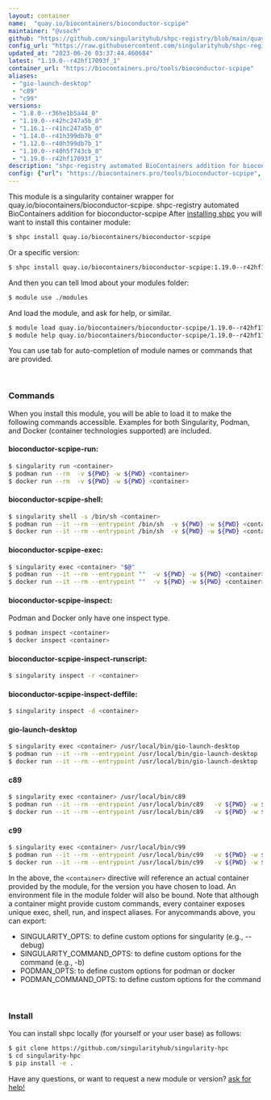```yaml
---
layout: container
name:  "quay.io/biocontainers/bioconductor-scpipe"
maintainer: "@vsoch"
github: "https://github.com/singularityhub/shpc-registry/blob/main/quay.io/biocontainers/bioconductor-scpipe/container.yaml"
config_url: "https://raw.githubusercontent.com/singularityhub/shpc-registry/main/quay.io/biocontainers/bioconductor-scpipe/container.yaml"
updated_at: "2023-06-26 03:37:44.460684"
latest: "1.19.0--r42hf17093f_1"
container_url: "https://biocontainers.pro/tools/bioconductor-scpipe"
aliases:
 - "gio-launch-desktop"
 - "c89"
 - "c99"
versions:
 - "1.8.0--r36he1b5a44_0"
 - "1.19.0--r42hc247a5b_0"
 - "1.16.1--r41hc247a5b_0"
 - "1.14.0--r41h399db7b_0"
 - "1.12.0--r40h399db7b_1"
 - "1.10.0--r40h5f743cb_0"
 - "1.19.0--r42hf17093f_1"
description: "shpc-registry automated BioContainers addition for bioconductor-scpipe"
config: {"url": "https://biocontainers.pro/tools/bioconductor-scpipe", "maintainer": "@vsoch", "description": "shpc-registry automated BioContainers addition for bioconductor-scpipe", "latest": {"1.19.0--r42hf17093f_1": "sha256:865c3aa5756e523c91a7299a3c7a7daab9d6e5624d6e3de811bb7eecd124c71f"}, "tags": {"1.8.0--r36he1b5a44_0": "sha256:d69b4633d465a1c758f192fc2d23a5022020eeaf2f20dcef292e173b57e440e4", "1.19.0--r42hc247a5b_0": "sha256:604e739251bbcc8f7e5f68a939efcebe09ca195e6a735a23bd5abaf0345e8308", "1.16.1--r41hc247a5b_0": "sha256:e6cfb0a02988f91785e165128b37a84998972e823ced4eb20f5911c60dc3ed39", "1.14.0--r41h399db7b_0": "sha256:4deca97d07c9cb9c6f74199b01a7a776aaa2aff637debb2a44b481af77d6116a", "1.12.0--r40h399db7b_1": "sha256:f0e3a72a4c05fb9b8eb92f21ae21c430464fcfe1ee0cc9cf5c8126b634f07ffb", "1.10.0--r40h5f743cb_0": "sha256:348cb2cc0638dbcaeefcead89b5d0dfe0ccbc28e3e5bf8659835e84edfe63da6", "1.19.0--r42hf17093f_1": "sha256:865c3aa5756e523c91a7299a3c7a7daab9d6e5624d6e3de811bb7eecd124c71f"}, "docker": "quay.io/biocontainers/bioconductor-scpipe", "aliases": {"gio-launch-desktop": "/usr/local/bin/gio-launch-desktop", "c89": "/usr/local/bin/c89", "c99": "/usr/local/bin/c99"}}
---
```


This module is a singularity container wrapper for quay.io/biocontainers/bioconductor-scpipe.
shpc-registry automated BioContainers addition for bioconductor-scpipe
After [installing shpc](#install) you will want to install this container module:


```bash
$ shpc install quay.io/biocontainers/bioconductor-scpipe
```

Or a specific version:

```bash
$ shpc install quay.io/biocontainers/bioconductor-scpipe:1.19.0--r42hf17093f_1
```

And then you can tell lmod about your modules folder:

```bash
$ module use ./modules
```

And load the module, and ask for help, or similar.

```bash
$ module load quay.io/biocontainers/bioconductor-scpipe/1.19.0--r42hf17093f_1
$ module help quay.io/biocontainers/bioconductor-scpipe/1.19.0--r42hf17093f_1
```

You can use tab for auto-completion of module names or commands that are provided.

<br>

### Commands

When you install this module, you will be able to load it to make the following commands accessible.
Examples for both Singularity, Podman, and Docker (container technologies supported) are included.

#### bioconductor-scpipe-run:

```bash
$ singularity run <container>
$ podman run --rm  -v ${PWD} -w ${PWD} <container>
$ docker run --rm  -v ${PWD} -w ${PWD} <container>
```

#### bioconductor-scpipe-shell:

```bash
$ singularity shell -s /bin/sh <container>
$ podman run --it --rm --entrypoint /bin/sh  -v ${PWD} -w ${PWD} <container>
$ docker run --it --rm --entrypoint /bin/sh  -v ${PWD} -w ${PWD} <container>
```

#### bioconductor-scpipe-exec:

```bash
$ singularity exec <container> "$@"
$ podman run --it --rm --entrypoint ""  -v ${PWD} -w ${PWD} <container> "$@"
$ docker run --it --rm --entrypoint ""  -v ${PWD} -w ${PWD} <container> "$@"
```

#### bioconductor-scpipe-inspect:

Podman and Docker only have one inspect type.

```bash
$ podman inspect <container>
$ docker inspect <container>
```

#### bioconductor-scpipe-inspect-runscript:

```bash
$ singularity inspect -r <container>
```

#### bioconductor-scpipe-inspect-deffile:

```bash
$ singularity inspect -d <container>
```


#### gio-launch-desktop

```bash
$ singularity exec <container> /usr/local/bin/gio-launch-desktop
$ podman run --it --rm --entrypoint /usr/local/bin/gio-launch-desktop   -v ${PWD} -w ${PWD} <container> -c " $@"
$ docker run --it --rm --entrypoint /usr/local/bin/gio-launch-desktop   -v ${PWD} -w ${PWD} <container> -c " $@"
```


#### c89

```bash
$ singularity exec <container> /usr/local/bin/c89
$ podman run --it --rm --entrypoint /usr/local/bin/c89   -v ${PWD} -w ${PWD} <container> -c " $@"
$ docker run --it --rm --entrypoint /usr/local/bin/c89   -v ${PWD} -w ${PWD} <container> -c " $@"
```


#### c99

```bash
$ singularity exec <container> /usr/local/bin/c99
$ podman run --it --rm --entrypoint /usr/local/bin/c99   -v ${PWD} -w ${PWD} <container> -c " $@"
$ docker run --it --rm --entrypoint /usr/local/bin/c99   -v ${PWD} -w ${PWD} <container> -c " $@"
```



In the above, the `<container>` directive will reference an actual container provided
by the module, for the version you have chosen to load. An environment file in the
module folder will also be bound. Note that although a container
might provide custom commands, every container exposes unique exec, shell, run, and
inspect aliases. For anycommands above, you can export:

 - SINGULARITY_OPTS: to define custom options for singularity (e.g., --debug)
 - SINGULARITY_COMMAND_OPTS: to define custom options for the command (e.g., -b)
 - PODMAN_OPTS: to define custom options for podman or docker
 - PODMAN_COMMAND_OPTS: to define custom options for the command

<br>

### Install

You can install shpc locally (for yourself or your user base) as follows:

```bash
$ git clone https://github.com/singularityhub/singularity-hpc
$ cd singularity-hpc
$ pip install -e .
```

Have any questions, or want to request a new module or version? [ask for help!](https://github.com/singularityhub/singularity-hpc/issues)